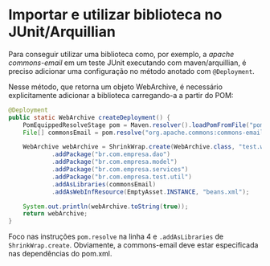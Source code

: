 # Importar e utilizar biblioteca no JUnit/Arquillian

Para conseguir utilizar uma biblioteca como, por exemplo, a *apache commons-email* em um teste JUnit executando com maven/arquillian, é preciso adicionar uma configuração no método anotado com `@Deployment`.

Nesse método, que retorna um objeto WebArchive, é necessário explicitamente adicionar a biblioteca carregando-a a partir do POM:

```java
@Deployment
public static WebArchive createDeployment() {
    PomEquippedResolveStage pom = Maven.resolver().loadPomFromFile("pom.xml");
    File[] commonsEmail = pom.resolve("org.apache.commons:commons-email").withTransitivity().asFile();

    WebArchive webArchive = ShrinkWrap.create(WebArchive.class, "test.war")
            .addPackage("br.com.empresa.dao")
            .addPackage("br.com.empresa.model")
            .addPackage("br.com.empresa.services")
            .addPackage("br.com.empresa.test.util")
            .addAsLibraries(commonsEmail)
            .addAsWebInfResource(EmptyAsset.INSTANCE, "beans.xml");

    System.out.println(webArchive.toString(true));
    return webArchive;
}
```

Foco nas instruções `pom.resolve` na linha 4 e `.addAsLibraries` de `ShrinkWrap.create`. Obviamente, a commons-email deve estar especificada nas dependências do pom.xml.